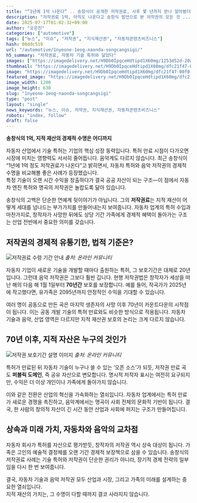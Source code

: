 ```yaml
---
title: "“1년에 1억 나온다” .. 송창식이 공개한 저작권료, 사후 몇 년까지 받나 알아봤더니?"
description: "저작권료 1억, 아직도 나온다고 송창식 발언으로 본 저작권의 모든 것 ..."
date: 2025-07-17T01:02:32+09:00
author: "오은진"
categories: ["automotive"]
tags: ["뉴스", "이슈", "저작권", "지식재산권", "자동차콘텐츠비즈니스"]
hash: 08ddc519
url: "/automotive/1nyeone-1eog-naonda-songcangsigi/"
h5_summary: "저작권료, 자동차 기술 특허와 닮았다"
images: ["https://imagedelivery.net/H9Db0IpqceHdtipd1X60mg/1253d52d-20a1-41a6-6458-156766a57c00/public", "https://imagedelivery.net/H9Db0IpqceHdtipd1X60mg/81e42aa0-42c0-4724-e941-15b47f172800/public", "https://imagedelivery.net/H9Db0IpqceHdtipd1X60mg/dfc21f47-00f0-40fc-5428-b1f876d9a500/public"]
thumbnail: "https://imagedelivery.net/H9Db0IpqceHdtipd1X60mg/dfc21f47-00f0-40fc-5428-b1f876d9a500/public"
image: "https://imagedelivery.net/H9Db0IpqceHdtipd1X60mg/dfc21f47-00f0-40fc-5428-b1f876d9a500/public"
featured_image: "https://imagedelivery.net/H9Db0IpqceHdtipd1X60mg/dfc21f47-00f0-40fc-5428-b1f876d9a500/public"
image_width: 1200
image_height: 630
slug: "1nyeone-1eog-naonda-songcangsigi"
type: "post"
layout: "single"
news_keywords: "뉴스, 이슈, 저작권, 지식재산권, 자동차콘텐츠비즈니스"
robots: "index, follow"
draft: false
---
```


**송창식의 1억, 지적 재산의 경제적 수명은 어디까지**

자동차 산업에서 기술 특허는 기업의 핵심 성장 동력입니다. 특허 만료 시점이 다가오면 시장에 미치는 영향력도 서서히 줄어듭니다. 음악계도 다르지 않습니다. 최근 송창식이 “1년에 1억 정도 저작권료가 나온다”고 밝히면서, 자동차 특허와 음악 저작권의 경제적 수명을 비교해볼 좋은 사례가 등장했습니다.  
특정 기술이 오랜 시간 수익을 창출하다가 결국 공공 자산이 되는 구조—이 점에서 자동차 엔진 특허와 명곡의 저작권은 놀랍도록 닮아 있습니다.

송창식의 고백은 단순한 연예계 뒷이야기가 아닙니다. 그의 **저작권료**는 지적 재산이 어떻게 세대를 넘나드는 부가가치를 만들어내는지 보여줍니다. 자동차 업계의 특허 수입과 마찬가지로, 창작자가 사망한 뒤에도 상당 기간 가족에게 경제적 혜택이 돌아가는 구조는 산업 전반에서 중요한 의미를 갖습니다.

## 저작권의 경제적 유통기한, 법적 기준은?

![저작권료 수령 기간 안내](https://imagedelivery.net/H9Db0IpqceHdtipd1X60mg/81e42aa0-42c0-4724-e941-15b47f172800/public)
*출처: 온라인 커뮤니티*


자동차 기업이 새로운 기술을 개발할 때마다 출원하는 특허, 그 보호기간은 대체로 20년입니다. 그런데 음악 저작권은 그보다 훨씬 깁니다. 현행 저작권법은 창작자가 세상을 떠난 해의 다음 해 1월 1일부터 **70년간** 보호를 보장합니다. 예를 들어, 작곡가가 2025년에 작고했다면, 유가족은 2095년까지 안정적인 수익을 기대할 수 있습니다.

여러 명이 공동으로 만든 곡은 마지막 생존자의 사망 이후 70년이 카운트다운의 시작점이 됩니다. 이는 공동 개발 기술의 특허 만료와도 비슷한 방식으로 적용됩니다. 자동차 기술과 음악, 산업 영역은 다르지만 지적 재산권 보호의 논리는 크게 다르지 않습니다.

## 70년 이후, 지적 자산은 누구의 것인가

![저작권 보호기간 설명 이미지](https://imagedelivery.net/H9Db0IpqceHdtipd1X60mg/1253d52d-20a1-41a6-6458-156766a57c00/public)
*출처: 온라인 커뮤니티*


특허가 만료된 뒤 자동차 기술이 누구나 쓸 수 있는 ‘오픈 소스’가 되듯, 저작권 만료 곡도 **퍼블릭 도메인**, 즉 공유 자산으로 변모합니다. 명시적 저작자 표시는 여전히 요구되지만, 수익은 더 이상 개인이나 가족에게 돌아가지 않습니다.

이와 같은 전환은 산업의 혁신을 가속화하는 열쇠입니다. 자동차 업계에서는 특허 만료가 새로운 경쟁을 촉진하고, 음악계에서는 명곡이 사회 전체의 문화적 기반이 됩니다. 결국, 한 사람의 창의적 자산이 긴 시간 동안 산업과 사회에 퍼지는 구조가 만들어집니다.

## 상속과 미래 가치, 자동차와 음악의 교차점

자동차 회사가 특허를 자산으로 평가받듯, 창작자의 저작권 역시 상속 대상이 됩니다. 가족은 고인의 예술적 결정체를 오랜 기간 경제적 보장책으로 삼을 수 있습니다. 송창식의 저작권료 사례는 기술 특허와 저작권이 단순한 권리가 아니라, 장기적 경제 전략의 일부임을 다시 한 번 보여줍니다.

결국, 자동차 기술과 음악 저작권 모두 산업과 시장, 그리고 가족의 미래를 설계하는 중요한 열쇠입니다.  
지적 재산의 가치는, 그 수명이 다할 때까지 결코 사라지지 않습니다.
